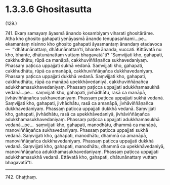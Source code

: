 # 1.3.3.6 Ghositasutta

(129.)

741\. Ekaṃ samayaṃ āyasmā ānando kosambiyaṃ viharati ghositārāme. Atha kho ghosito gahapati yenāyasmā ānando tenupasaṅkami…pe…  ekamantaṃ nisinno kho ghosito gahapati āyasmantaṃ ānandaṃ etadavoca—  “‘dhātunānattaṃ, dhātunānattan’ti, bhante ānanda, vuccati. Kittāvatā nu kho, bhante, dhātunānattaṃ vuttaṃ bhagavatā”ti? “Saṃvijjati kho, gahapati, cakkhudhātu, rūpā ca manāpā, cakkhuviññāṇañca sukhavedaniyaṃ. Phassaṃ paṭicca uppajjati sukhā vedanā. Saṃvijjati kho, gahapati, cakkhudhātu, rūpā ca amanāpā, cakkhuviññāṇañca dukkhavedaniyaṃ. Phassaṃ paṭicca uppajjati dukkhā vedanā. Saṃvijjati kho, gahapati, cakkhudhātu, rūpā ca manāpā upekkhāvedaniyā, cakkhuviññāṇañca adukkhamasukhavedaniyaṃ. Phassaṃ paṭicca uppajjati adukkhamasukhā vedanā…pe…  saṃvijjati kho, gahapati, jivhādhātu, rasā ca manāpā, jivhāviññāṇañca sukhavedaniyaṃ. Phassaṃ paṭicca uppajjati sukhā vedanā. Saṃvijjati kho, gahapati, jivhādhātu, rasā ca amanāpā, jivhāviññāṇañca dukkhavedaniyaṃ. Phassaṃ paṭicca uppajjati dukkhā vedanā. Saṃvijjati kho, gahapati, jivhādhātu, rasā ca upekkhāvedaniyā, jivhāviññāṇañca adukkhamasukhavedaniyaṃ. Phassaṃ paṭicca uppajjati adukkhamasukhā vedanā…pe…  saṃvijjati kho, gahapati, manodhātu, dhammā ca manāpā, manoviññāṇañca sukhavedaniyaṃ. Phassaṃ paṭicca uppajjati sukhā vedanā. Saṃvijjati kho, gahapati, manodhātu, dhammā ca amanāpā, manoviññāṇañca dukkhavedaniyaṃ. Phassaṃ paṭicca uppajjati dukkhā vedanā. Saṃvijjati kho, gahapati, manodhātu, dhammā ca upekkhāvedaniyā, manoviññāṇañca adukkhamasukhavedaniyaṃ. Phassaṃ paṭicca uppajjati adukkhamasukhā vedanā. Ettāvatā kho, gahapati, dhātunānattaṃ vuttaṃ bhagavatā”ti.

---

742\. Chaṭṭhaṃ.
